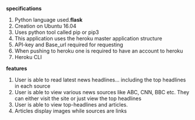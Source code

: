 **__specifications__**
1. Python language used.**flask**
2. Creation on Ubuntu 16.04
3. Uses python tool called pip or pip3
4. This application uses the heroku master application structure
5. API-key and Base_url required for requesting
6. When pushing to heroku one is required to have an  account to heroku
6. Heroku CLI



**__features__**
1. User is able to read latest news headlines... including the top headlines in each source
2. User is able to view various news sources like ABC, CNN, BBC etc. They can either visit the site or just view the top headlines
3. User is able to view top-headlines and articles.
4. Articles display images while sources are links
